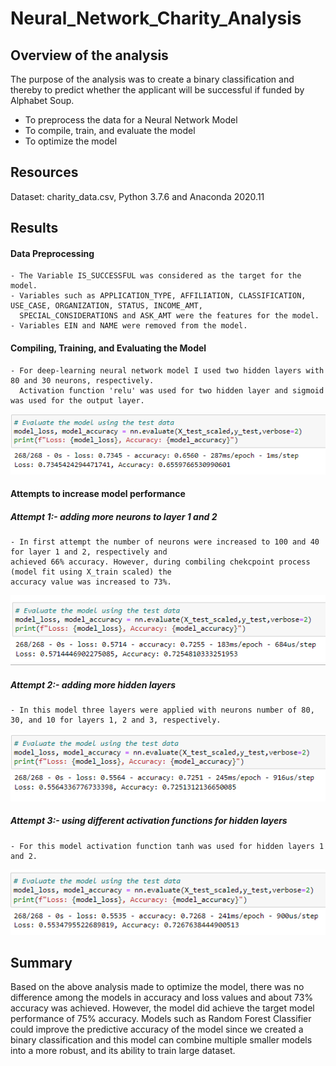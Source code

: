 # Neural_Network_Charity_Analysis

## Overview of the analysis 

The purpose of the analysis was to create a binary classification and thereby to predict whether the 
applicant will be successful if funded by Alphabet Soup. 

- To preprocess the data for a Neural Network Model 
- To compile, train, and evaluate the model 
- To optimize the model 

## Resources 

Dataset: charity_data.csv,
Python 3.7.6 and Anaconda 2020.11 

## Results

#### Data Preprocessing 
     
    - The Variable IS_SUCCESSFUL was considered as the target for the model. 
    - Variables such as APPLICATION_TYPE, AFFILIATION, CLASSIFICATION, USE_CASE, ORGANIZATION, STATUS, INCOME_AMT, 
      SPECIAL_CONSIDERATIONS and ASK_AMT were the features for the model. 
    - Variables EIN and NAME were removed from the model. 
 
#### Compiling, Training, and Evaluating the Model

    - For deep-learning neural network model I used two hidden layers with 80 and 30 neurons, respectively. 
      Activation function 'relu' was used for two hidden layer and sigmoid was used for the output layer. 
     
![](XYtrain.png)
    
#### Attempts to increase model performance 

##### Attempt 1:- adding more neurons to layer 1 and 2 
    - In first attempt the number of neurons were increased to 100 and 40 for layer 1 and 2, respectively and 
    achieved 66% accuracy. However, during combiling chekcpoint process (model fit using X_train scaled) the 
    accuracy value was increased to 73%. 

![](Attempt1.png)

##### Attempt 2:- adding more hidden layers 
    - In this model three layers were applied with neurons number of 80, 30, and 10 for layers 1, 2 and 3, respectively.

![](Attempt2.png)

##### Attempt 3:- using different activation functions for hidden layers 
    - For this model activation function tanh was used for hidden layers 1 and 2. 

![](Attempt3.png)

## Summary 

Based on the above analysis made to optimize the model, there was no difference among the models in accuracy and loss values and
about 73% accuracy was achieved. However, the model did achieve the target model performance of 75% accuracy. 
Models such as Random Forest Classifier could improve the predictive accuracy of the model since we created a binary classification 
and this model can combine multiple smaller models into a more robust, and its ability to train large dataset.  




